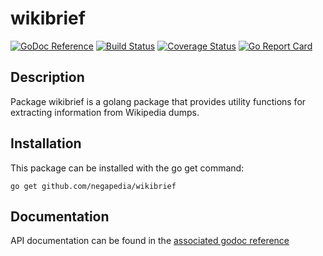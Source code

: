 wikibrief
========

[![GoDoc Reference](https://godoc.org/github.com/negapedia/wikibrief?status.svg)](http://godoc.org/github.com/negapedia/wikibrief)
[![Build Status](https://travis-ci.org/negapedia/wikibrief.svg?branch=master)](https://travis-ci.org/negapedia/wikibrief)
[![Coverage Status](https://coveralls.io/repos/negapedia/wikibrief/badge.svg?branch=master)](https://coveralls.io/r/negapedia/wikibrief?branch=master)
[![Go Report Card](https://goreportcard.com/badge/github.com/negapedia/wikibrief)](https://goreportcard.com/report/github.com/negapedia/wikibrief)

Description
-----------

Package wikibrief is a golang package that provides utility functions for extracting information from Wikipedia dumps.

Installation
------------

This package can be installed with the go get command:

    go get github.com/negapedia/wikibrief

Documentation
-------------
API documentation can be found in the [associated godoc reference](https://godoc.org/github.com/negapedia/wikibrief)